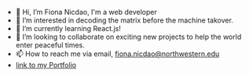 - 👋 Hi, I’m Fiona Nicdao, I'm a web developer 
- 👀 I’m interested in decoding the matrix before the machine takover.
- 🌱 I’m currently learning React.js!
- 💞️ I’m looking to collaborate on exciting new projects to help the world enter peaceful times. 
- 📫 How to reach me via email, fiona.nicdao@northwestern.edu
- [link to my Portfolio](https://fiona1nicdao.github.io/portfolio-react/)
<!---
fiona1nicdao/fiona1nicdao is a ✨ special ✨ repository because its `README.md` (this file) appears on your GitHub profile.
You can click the Preview link to take a look at your changes.
--->
